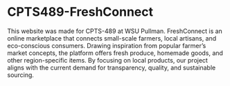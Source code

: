 # CPTS489-FreshConnect
This website was made for CPTS-489 at WSU Pullman.
FreshConnect is an online marketplace that connects small-scale farmers, local artisans, and eco-conscious consumers. Drawing inspiration from popular farmer’s market concepts, the platform offers fresh produce, homemade goods, and other region-specific items.
By focusing on local products, our project aligns with the current demand for transparency, quality, and sustainable sourcing.
